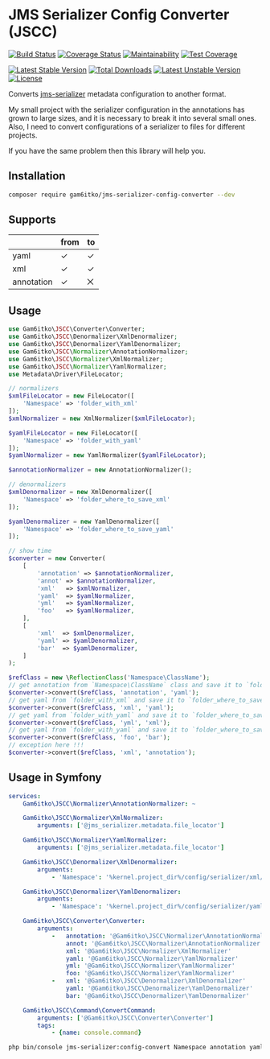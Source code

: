 # JMS Serializer Config Converter (JSCC)

[![Build Status](https://travis-ci.org/gam6itko/jms-serializer-config-converter.svg?branch=master)](https://travis-ci.org/gam6itko/jms-serializer-config-converter)
[![Coverage Status](https://coveralls.io/repos/github/gam6itko/jms-serializer-config-converter/badge.svg?branch=master)](https://coveralls.io/github/gam6itko/jms-serializer-config-converter?branch=master)
[![Maintainability](https://api.codeclimate.com/v1/badges/53ec90f41542a0495d1b/maintainability)](https://codeclimate.com/github/gam6itko/jms-serializer-config-converter/maintainability)
[![Test Coverage](https://api.codeclimate.com/v1/badges/53ec90f41542a0495d1b/test_coverage)](https://codeclimate.com/github/gam6itko/jms-serializer-config-converter/test_coverage)

[![Latest Stable Version](https://poser.pugx.org/gam6itko/jms-serializer-config-converter/v)](//packagist.org/packages/gam6itko/jms-serializer-config-converter) [![Total Downloads](https://poser.pugx.org/gam6itko/jms-serializer-config-converter/downloads)](//packagist.org/packages/gam6itko/jms-serializer-config-converter) [![Latest Unstable Version](https://poser.pugx.org/gam6itko/jms-serializer-config-converter/v/unstable)](//packagist.org/packages/gam6itko/jms-serializer-config-converter) [![License](https://poser.pugx.org/gam6itko/jms-serializer-config-converter/license)](//packagist.org/packages/gam6itko/jms-serializer-config-converter)

Converts [jms-serializer](https://jmsyst.com/libs/serializer) metadata configuration to another format.

My small project with the serializer configuration in the annotations has grown to large sizes, and it is necessary to break it into several small ones. 
Also, I need to convert configurations of a serializer to files for different projects. 

If you have the same problem then this library will help you.

## Installation
```bash
composer require gam6itko/jms-serializer-config-converter --dev
```

## Supports
|            | from | to |
|------------|------|----|
| yaml       | ✓    | ✓  |
| xml        | ✓    | ✓  |
| annotation | ✓    | ⨉  |

## Usage

```php
use Gam6itko\JSCC\Converter\Converter;
use Gam6itko\JSCC\Denormalizer\XmlDenormalizer;
use Gam6itko\JSCC\Denormalizer\YamlDenormalizer;
use Gam6itko\JSCC\Normalizer\AnnotationNormalizer;
use Gam6itko\JSCC\Normalizer\XmlNormalizer;
use Gam6itko\JSCC\Normalizer\YamlNormalizer;
use Metadata\Driver\FileLocator;

// normalizers
$xmlFileLocator = new FileLocator([
    'Namespace' => 'folder_with_xml'
]);
$xmlNormalizer = new XmlNormalizer($xmlFileLocator);

$yamlFileLocator = new FileLocator([
    'Namespace' => 'folder_with_yaml'
]);
$yamlNormalizer = new YamlNormalizer($yamlFileLocator);

$annotationNormalizer = new AnnotationNormalizer();

// denormalizers
$xmlDenormalizer = new XmlDenormalizer([
    'Namespace' => 'folder_where_to_save_xml'
]);

$yamlDenormalizer = new YamlDenormalizer([
    'Namespace' => 'folder_where_to_save_yaml'
]);

// show time
$converter = new Converter(
    [
        'annotation' => $annotationNormalizer,
        'annot' => $annotationNormalizer,
        'xml'   => $xmlNormalizer,
        'yaml'  => $yamlNormalizer,
        'yml'   => $yamlNormalizer,
        'foo'   => $yamlNormalizer,
    ],
    [
        'xml'  => $xmlDenormalizer,
        'yaml' => $yamlDenormalizer,
        'bar'  => $yamlDenormalizer,
    ]
);

$refClass = new \ReflectionClass('Namespace\ClassName');
// get annotation from `Namespace\ClassName` class and save it to `folder_where_to_save_xml`
$converter->convert($refClass, 'annotation', 'yaml');
// get yaml from `folder_with_xml` and save it to `folder_where_to_save_yaml`
$converter->convert($refClass, 'xml', 'yaml');
// get yaml from `folder_with_yaml` and save it to `folder_where_to_save_xml`
$converter->convert($refClass, 'yml', 'xml');
// get yaml from `folder_with_yaml` and save it to `folder_where_to_save_yaml`
$converter->convert($refClass, 'foo', 'bar');
// exception here !!!
$converter->convert($refClass, 'xml', 'annotation');
```

## Usage in Symfony

```yaml
services:
    Gam6itko\JSCC\Normalizer\AnnotationNormalizer: ~

    Gam6itko\JSCC\Normalizer\XmlNormalizer: 
        arguments: ['@jms_serializer.metadata.file_locator']

    Gam6itko\JSCC\Normalizer\YamlNormalizer: 
        arguments: ['@jms_serializer.metadata.file_locator']

    Gam6itko\JSCC\Denormalizer\XmlDenormalizer:
        arguments:
            - 'Namespace': '%kernel.project_dir%/config/serializer/xml/Namespace'

    Gam6itko\JSCC\Denormalizer\YamlDenormalizer:
        arguments:
            - 'Namespace': '%kernel.project_dir%/config/serializer/yaml/Namespace'

    Gam6itko\JSCC\Converter\Converter:
        arguments:
            -   annotation: '@Gam6itko\JSCC\Normalizer\AnnotationNormalizer'
                annot: '@Gam6itko\JSCC\Normalizer\AnnotationNormalizer'
                xml: '@Gam6itko\JSCC\Normalizer\XmlNormalizer'
                yaml: '@Gam6itko\JSCC\Normalizer\YamlNormalizer'
                yml: '@Gam6itko\JSCC\Normalizer\YamlNormalizer'
                foo: '@Gam6itko\JSCC\Normalizer\YamlNormalizer'
            -   xml: '@Gam6itko\JSCC\Denormalizer\XmlDenormalizer'
                yaml: '@Gam6itko\JSCC\Denormalizer\YamlDenormalizer'
                bar: '@Gam6itko\JSCC\Denormalizer\YamlDenormalizer'

    Gam6itko\JSCC\Command\ConvertCommand:
        arguments: ['@Gam6itko\JSCC\Converter\Converter']
        tags:
            - {name: console.command}
```

```bash
php bin/console jms-serializer:config-convert Namespace annotation yaml -vvv
```

